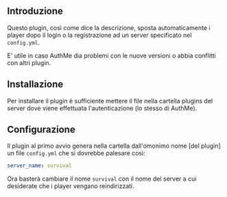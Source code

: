 ## Introduzione

Questo plugin, così come dice la descrizione, sposta automaticamente i player dopo il login o la registrazione ad un server specificato nel `config.yml`.

E' utile in caso AuthMe dia problemi con le nuove versioni o abbia conflitti con altri plugin. 

## Installazione

Per installare il plugin è sufficiente mettere il file nella cartella plugins del server dove viene effettuata l'autenticazione (lo stesso di AuthMe).

## Configurazione

Il plugin al primo avvio genera nella cartella dall'omonimo nome [del plugin] un file `config.yml` che si dovrebbe palesare così:

```yaml
server_name: survival
```

Ora basterà cambiare il nome `survival` con il nome del server a cui desiderate che i player vengano reindirizzati.
